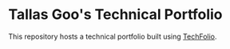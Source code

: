 # Tallas Goo's Technical Portfolio

This repository hosts a technical portfolio built using [TechFolio](http://techfolios.github.io). 
